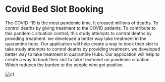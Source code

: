 <h1>Covid Bed Slot Booking</h1>
<p>The  COVID -19  is the most pandemic time.  It crossed millions of deaths. To control deaths by giving treatment to the  COVID  patients. To  contribute to this  pandemic  situation control, this  study  attempts to  control  deaths by providing  treatment. we  developed  a  better  way  take  treatment  in the quarantine hubs. Our  application will help create a way to book their slot to take  study  attempts to  control deaths  by  providing treatment. we developed better  way  to  take  treatment in  quarantine  Hubs. Our  application  will help  to create  a  way  to  book  their slot  to take  treatment on pandemic  situation  Which reduces the burden to the people who got positive.</p>



![c1](https://github.com/VikasKarbail/COVID-19-Critical-Care-Bed-Reservation/assets/117006055/3820bd04-0ffa-4055-bbdc-b8b8b690c736)



